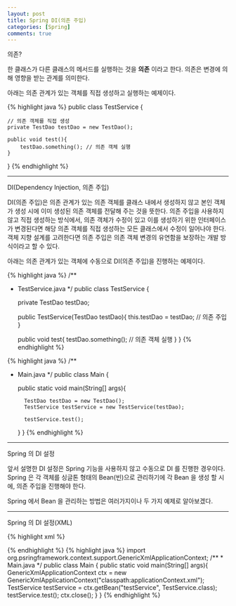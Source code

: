 ```yaml
---
layout: post
title: Spring DI(의존 주입)
categories: [Spring]
comments: true
---
```


의존?

한 클래스가 다른 클래스의 메서드를 실행하는 것을 **의존** 이라고 한다. 의존은 변경에 의해 영향을 받는 관계를 의미한다.

아래는 의존 관계가 있는 객체를 직접 생성하고 실행하는 예제이다.

{% highlight java %}
public class TestService {

    // 의존 객체를 직접 생성
    private TestDao testDao = new TestDao();

    public void test(){
        testDao.something(); // 의존 객체 실행
    }
}
{% endhighlight %}

-------------

DI(Dependency Injection, 의존 주입)

DI(의존 주입)은 의존 관계가 있는 의존 객체를 클래스 내에서 생성하지 않고 본인 객체가 생성 시에 이미 생성된 의존 객체를 전달해 주는 것을 뜻한다.
의존 주입을 사용하지 않고 직접 생성하는 방식에서, 의존 객체가 수정이 있고 이를 생성하기 위한 인터페이스가 변경된다면 해당 의존 객체를 직접 생성하는 모든 클래스에서 수정이 일어나야 한다. 객체 지향 설계를 고려한다면 의존 주입은 의존 객체 변경의 유연함을 보장하는 개발 방식이라고 할 수 있다.

아래는 의존 관계가 있는 객체에 수동으로 DI(의존 주입)을 진행하는 예제이다.

{% highlight java %}
/**
* TestService.java
*/
public class TestService {

    private TestDao testDao;

    public TestService(TestDao testDao){
        this.testDao = testDao; // 의존 주입
    }

    public void test{
        testDao.something(); // 의존 객체 실행
    }
}
{% endhighlight %}

{% highlight java %}
/**
* Main.java
*/
public class Main {

    public static void main(String[] args){

        TestDao testDao = new TestDao();
        TestService testService = new TestService(testDao);

        testService.test();
    }
}
{% endhighlight %}

-------------

Spring 의 DI 설정

앞서 설명한 DI 설정은 Spring 기능을 사용하지 않고 수동으로 DI 를 진행한 경우이다. Spring 은 각 객체를 싱글톤 형태의 Bean(빈)으로 관리하기에 각 Bean 을 생성 할 시에, 의존 주입을 진행해야 한다.

Spring 에서 Bean 을 관리하는 방법은 여러가지이나 두 가지 예제로 알아보겠다.

-------------

Spring 의 DI 설정(XML)

{% highlight xml %}
<!-- applicationContext.xml -->
<?xml version="1.0" encoding="UTF-8">

<beans xmlns="http://www.springframework.org/schema/beans"
    xmlns:xsi="http://www.w3.org/2001/XMLSchema-instance"
    xsi:schemaLocation="http://www.springframework.org/schema/beans http://www.springframework.org/schema/beans/spring-beans.xsd">

    <bean id="testDao" class="hotsse.TestDao">
    </bean>

    <bean id="testService" class="hotsse.TestService">
        <constructor-arg ref="testDao">
    </bean>
</beans>
{% endhighlight %}

{% highlight java %}
import org.psringframework.context.support.GenericXmlApplicationContext;

/**
* Main.java
*/
public class Main {
    public static void main(String[] args){
        GenericXmlApplicationContext ctx = 
            new GenericXmlApplicationContext("classpath:applicationContext.xml");

        TestService testService = ctx.getBean("testService", TestService.class);

        testService.test();

        ctx.close();
    }
}
{% endhighlight %}
